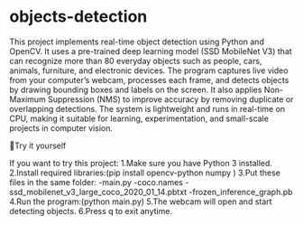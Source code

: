 # objects-detection
This project implements real-time object detection using Python and OpenCV.   It uses a pre-trained deep learning model (SSD MobileNet V3) that can recognize more than 80 everyday objects such as people, cars, animals, furniture, and electronic devices.    The program captures live video from your computer’s webcam, processes each frame, and detects objects by drawing bounding boxes and labels on the screen.   It also applies Non-Maximum Suppression (NMS) to improve accuracy by removing duplicate or overlapping detections.    The system is lightweight and runs in real-time on CPU, making it suitable for learning, experimentation, and small-scale projects in computer vision.

🚀Try it yourself

If you want to try this project:
1.Make sure you have Python 3 installed.
2.Install required libraries:(pip install opencv-python numpy
)
3.Put these files in the same folder:
-main.py
-coco.names
-ssd_mobilenet_v3_large_coco_2020_01_14.pbtxt
-frozen_inference_graph.pb
4.Run the program:(python main.py)
5.The webcam will open and start detecting objects.
6.Press q to exit anytime.
